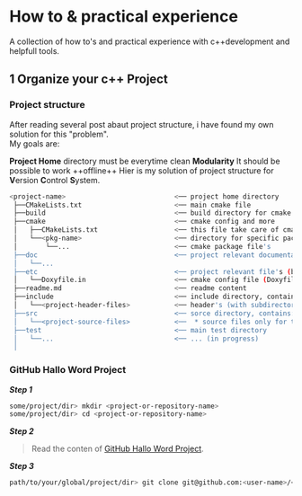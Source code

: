 # How to & practical experience

A collection of how to's and practical experience with c++development and helpfull tools.

## 1 Organize your c++ Project

### Project structure

After reading several post abaut project structure, i have found my own solution for this "problem".  
My goals are:

**Project Home** directory must be everytime clean
**Modularity**
It should be possible to work ++offline++
Hier is my solution of project structure for **V**ersion **C**ontrol **S**ystem.

```sh
<project-name>                           <── project home directory
 ├──CMakeLists.txt                       <── main cmake file
 ├──build                                <── build directory for cmake
 ├──cmake                                <── cmake config and more
 │   ├──CMakeLists.txt                   <── this file take care of cmake packages
 │   └──<pkg-name>                       <── directory for specific package
 │       └──...                          <── cmake package file's
 ├──doc                                  <── project relevant documentation
 │   └──...
 ├──etc                                  <── project relevant file's (build-/runtime)
 │   └──Doxyfile.in                      <── cmake config file (Doxyfile input). cmake generates output file named 'Doxyfile'
 ├──readme.md                            <── readme content  
 ├──include                              <── include directory, contains:  
 │   └──<project-header-files>           <── header's (with subdirectories) only for this project
 ├──src                                  <── sorce directory, contains:
 │   └──<project-source-files>           <──  * source files only for this project! (subdirectories are not necessary)
 ├──test                                 <── main test directory
 │   └──...                              <── ... (in progress)
 │
```

### GitHub Hallo Word Project
***Step 1***
```sh
some/project/dir> mkdir <project-or-repository-name>
some/project/dir> cd <project-or-repository-name>
```


***Step 2***
>Read the conten of [GitHub Hallo Word Project][1].


***Step 3***
```sh
path/to/your/global/project/dir> git clone git@github.com:<user-name>/<project-name>.git .
```








[1]: https://guides.github.com/activities/hello-world/
